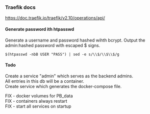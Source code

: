 ### Traefik docs
https://doc.traefik.io/traefik/v2.10/operations/api/


#### Generate password ith htpasswd
Generate a username and password hashed wihth bcrypt. Output the admin:hashed password with escaped $ signs.

`$(htpasswd -nbB USER "PASS") | sed -e s/\\$/\\$\\$/g`



#### Todo
Create a service "admin" which serves as the backend admins.  
All entries in this db will be a container.  
Create service which generates the docker-compose file.  
  
FIX - docker volumes for PB_data  
FIX - containers always restart  
FIX - start all services on startup  
